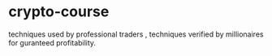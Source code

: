 # crypto-course
techniques used by professional traders , techniques verified by millionaires for guranteed profitability.
